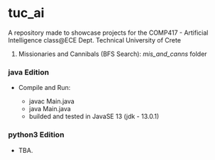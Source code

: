 # tuc_ai
A repository made to showcase projects for the COMP417 - Artificial Intelligence class@ECE Dept. Technical University of Crete

1. Missionaries and Cannibals (BFS Search): *mis_and_canns* folder

### java Edition

- Compile and Run:

  - javac Main.java
  - java Main.java
  - builded and tested in JavaSE 13 (jdk - 13.0.1)
  
### python3 Edition

- TBA.
